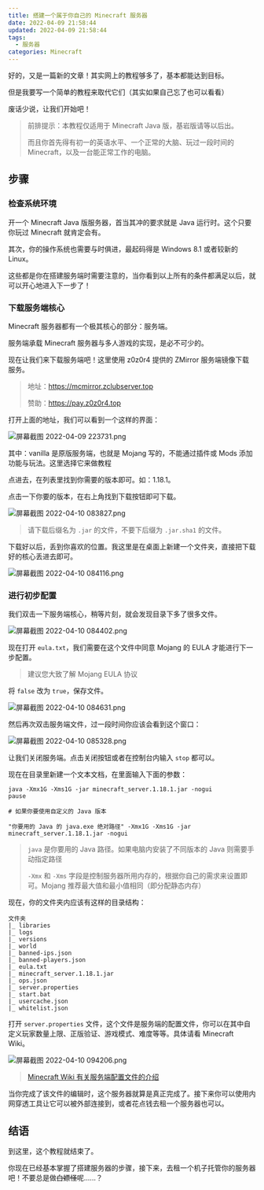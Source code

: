 ```yaml
---
title: 搭建一个属于你自己的 Minecraft 服务器
date: 2022-04-09 21:58:44
updated: 2022-04-09 21:58:44
tags: 
  - 服务器
categories: Minecraft
---
```

好的，又是一篇新的文章！其实网上的教程够多了，基本都能达到目标。

但是我要写一个简单的教程来取代它们（其实如果自己忘了也可以看看）

废话少说，让我们开始吧！

> 前排提示：本教程仅适用于 Minecraft Java 版，基岩版请等以后出。
> 
> 而且你首先得有初一的英语水平、一个正常的大脑、玩过一段时间的 Minecraft，以及一台能正常工作的电脑。

## 步骤

### 检查系统环境

开一个 Minecraft Java 版服务器，首当其冲的要求就是 Java 运行时。这个只要你玩过 Minecraft 就肯定会有。

其次，你的操作系统也需要与时俱进，最起码得是 Windows 8.1 或者较新的 Linux。

这些都是你在搭建服务端时需要注意的，当你看到以上所有的条件都满足以后，就可以开心地进入下一步了！

### 下载服务端核心

Minecraft 服务器都有一个极其核心的部分：服务端。

服务端承载 Minecraft 服务器与多人游戏的实现，是必不可少的。

现在让我们来下载服务端吧！这里使用 z0z0r4 提供的 ZMirror 服务端镜像下载服务。

> 地址：https://mcmirror.zclubserver.top 
>
> 赞助：https://pay.z0z0r4.top

打开上面的地址，我们可以看到一个这样的界面：

![屏幕截图 2022-04-09 223731.png](https://pic.dogimg.com/2022/04/09/62519a5b239ef.png)

其中：vanilla 是原版服务端，也就是 Mojang 写的，不能通过插件或 Mods 添加功能与玩法。这里选择它来做教程

点进去，在列表里找到你需要的版本即可。如：1.18.1。

点击一下你要的版本，在右上角找到下载按钮即可下载。

![屏幕截图 2022-04-10 083827.png](https://pic.dogimg.com/2022/04/10/6252272c18e31.png)

> 请下载后缀名为 `.jar` 的文件，不要下后缀为 `.jar.sha1` 的文件。

下载好以后，丢到你喜欢的位置。我这里是在桌面上新建一个文件夹，直接把下载好的核心丢进去即可。

![屏幕截图 2022-04-10 084116.png](https://pic.dogimg.com/2022/04/10/625227fd9e61a.png)

### 进行初步配置

我们双击一下服务端核心，稍等片刻，就会发现目录下多了很多文件。

![屏幕截图 2022-04-10 084402.png](https://pic.dogimg.com/2022/04/10/6252286ca844b.png)

现在打开 `eula.txt`，我们需要在这个文件中同意 Mojang 的 EULA 才能进行下一步配置。

> 建议您大致了解 Mojang EULA 协议

将 `false` 改为 `true`，保存文件。

![屏幕截图 2022-04-10 084631.png](https://pic.dogimg.com/2022/04/10/625229032851c.png)

然后再次双击服务端文件，过一段时间你应该会看到这个窗口：

![屏幕截图 2022-04-10 085328.png](https://pic.dogimg.com/2022/04/10/62522aa453614.png)

让我们关闭服务端。点击关闭按钮或者在控制台内输入 `stop` 都可以。

现在在目录里新建一个文本文档，在里面输入下面的参数：

```
java -Xmx1G -Xms1G -jar minecraft_server.1.18.1.jar -nogui
pause

# 如果你要使用自定义的 Java 版本

"你要用的 Java 的 java.exe 绝对路径" -Xmx1G -Xms1G -jar minecraft_server.1.18.1.jar -nogui
```

> `java` 是你要用的 Java 路径。如果电脑内安装了不同版本的 Java 则需要手动指定路径
>
> `-Xmx` 和 `-Xms` 字段是控制服务器所用内存的，根据你自己的需求来设置即可。Mojang 推荐最大值和最小值相同（即分配静态内存）

现在，你的文件夹内应该有这样的目录结构：

```
文件夹
|_ libraries
|_ logs
|_ versions
|_ world
|_ banned-ips.json
|_ banned-players.json
|_ eula.txt
|_ minecraft_server.1.18.1.jar
|_ ops.json
|_ server.properties
|_ start.bat
|_ usercache.json
|_ whitelist.json
```

打开 `server.properties` 文件，这个文件是服务端的配置文件，你可以在其中自定义玩家数量上限、正版验证、游戏模式、难度等等。具体请看 Minecraft Wiki。

![屏幕截图 2022-04-10 094206.png](https://pic.dogimg.com/2022/04/10/6252360d1b990.png)

> [Minecraft Wiki 有关服务端配置文件的介绍](https://minecraft.fandom.com/zh/wiki/Server.properties)

当你完成了该文件的编辑时，这个服务器就算是真正完成了。接下来你可以使用内网穿透工具让它可以被外部连接到，或者花点钱去租一个服务器也可以。

## 结语

到这里，这个教程就结束了。

你现在已经基本掌握了搭建服务器的步骤，接下来，去租一个机子托管你的服务器吧！不要总是做~~白嫖怪~~呢......？
